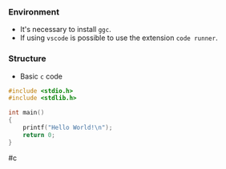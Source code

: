 ### Environment

* It's necessary to install `ggc`.
* If using `vscode` is possible to use the extension `code runner`.

### Structure

* Basic `c` code

```c
#include <stdio.h>
#include <stdlib.h>

int main()
{
    printf("Hello World!\n");
    return 0;
}
```

#c